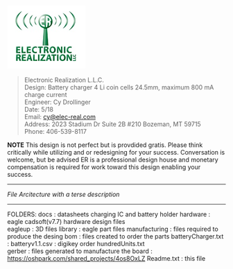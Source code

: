 
![ER_LOGO](/docs/github.png)
>Electronic Realization L.L.C.								   
>Design: Battery charger 4 Li coin cells 24.5mm, maximum 800 mA charge current		   
>Engineer: Cy Drollinger								   
>Date: 5/18												           
>Email: cy@elec-real.com								   
>Address: 2023 Stadium Dr Suite 2B #210 Bozeman, MT 59715				   
>Phone: 406-539-8117	

**NOTE**
 This design is not perfect but is provdided gratis. Please think critically while utilizing 
 and or redesigning for your success. Conversation is welcome, but be advised ER is a professional 
 design house and monetary compensation is required for work toward this design enabling your success.			   
	 
*******************************************
*File Arcitecture with a terse description*
*******************************************

FOLDERS:
	docs		: datasheets charging IC and battery holder
	hardware	: eagle cadsoft(v7.7) hardware design files 	
		eagleup		: 3D files 
		library		: eagle part files 
		manufacturing	: files required to produce the desing
			bom	: files created to order the parts
					batteryCharger.txt	: 
					batteryv1.1.csv		: digikey order
					hundredUnits.txt	
			gerber	: files generated to manufacture the board
				: https://oshpark.com/shared_projects/4os8OxLZ
	Readme.txt	: this file
	
